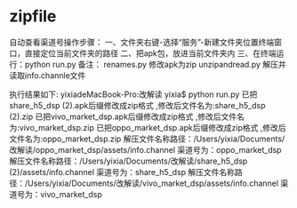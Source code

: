 # zipfile

自动查看渠道号操作步骤：
一、文件夹右键-选择“服务”-新建文件夹位置终端窗口，直接定位当前文件夹的路径
二、把apk包，放进当前文件夹内
三、在终端运行：python run.py
备注： renames.py   修改apk为zip     unzipandread.py   解压并读取info.channle文件



执行结果如下:
yixiadeMacBook-Pro:改解读 yixia$ python run.py
已把share_h5_dsp (2).apk后缀修改成zip格式 ,修改后文件名为:share_h5_dsp (2).zip
已把vivo_market_dsp.apk后缀修改成zip格式 ,修改后文件名为:vivo_market_dsp.zip
已把oppo_market_dsp.apk后缀修改成zip格式 ,修改后文件名为:oppo_market_dsp.zip
解压文件名称路径：/Users/yixia/Documents/改解读/oppo_market_dsp/assets/info.channel
渠道号为：oppo_market_dsp
解压文件名称路径：/Users/yixia/Documents/改解读/share_h5_dsp (2)/assets/info.channel
渠道号为：share_h5_dsp
解压文件名称路径：/Users/yixia/Documents/改解读/vivo_market_dsp/assets/info.channel
渠道号为：vivo_market_dsp


